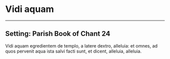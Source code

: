 # Vidi aquam

***

## Setting: Parish Book of Chant 24

Vidi aquam
egredientem de templo,
a latere dextro, alleluia:
et omnes, ad quos pervenit
aqua ista
salvi facti sunt,
et dicent,
alleluia, alleluia.